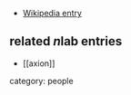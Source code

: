 
* [Wikipedia entry](https://en.wikipedia.org/wiki/Frank_Wilczek)

## related $n$lab entries

* [[axion]]

category: people